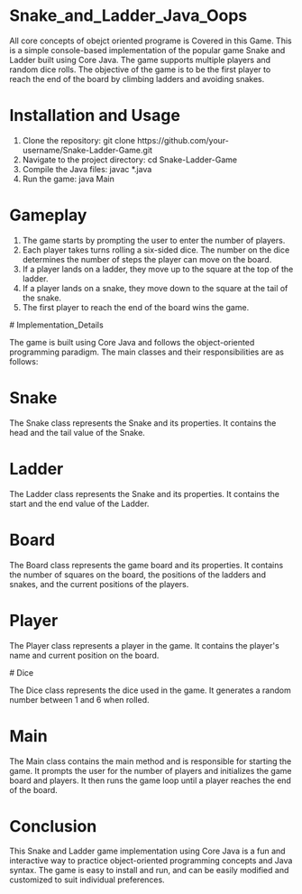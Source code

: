 # Snake_and_Ladder_Java_Oops
All core concepts of obejct oriented programe is  Covered in this Game.
This is a simple console-based implementation of the popular game Snake and Ladder built using Core Java. The game supports multiple players and random dice rolls. The objective of the game is to be the first player to reach the end of the board by climbing ladders and avoiding snakes.

# Installation and Usage
<ol>
  <li>Clone the repository: git clone https://github.com/your-username/Snake-Ladder-Game.git</li>
<li>Navigate to the project directory: cd Snake-Ladder-Game</li>
<li>Compile the Java files: javac *.java</li>
<li>Run the game: java Main</li>
  </ol>

# Gameplay
<ol>
  <li>The game starts by prompting the user to enter the number of players.</li>
<li>Each player takes turns rolling a six-sided dice. The number on the dice determines the number of steps the player can move on the board.</li>
<li>If a player lands on a ladder, they move up to the square at the top of the ladder.</li>
<li>If a player lands on a snake, they move down to the square at the tail of the snake.</li>
<li>The first player to reach the end of the board wins the game.</li>
  </ol>
# Implementation_Details 
<p>
The game is built using Core Java and follows the object-oriented programming paradigm. The main classes and their responsibilities are as follows:</p>

# Snake
<p>The Snake class represents the Snake and its properties. It contains the head and the tail value of the Snake.</p>

# Ladder
<p>The Ladder class represents the Snake and its properties. It contains the start and the end value of the Ladder.</p>

# Board
<p>The Board class represents the game board and its properties. It contains the number of squares on the board, the positions of the ladders and snakes, and the current positions of the players.</p>

# Player
<p>The Player class represents a player in the game. It contains the player's name and current position on the board.
</p>
# Dice
<p>The Dice class represents the dice used in the game. It generates a random number between 1 and 6 when rolled.</p>

# Main
<p>The Main class contains the main method and is responsible for starting the game. It prompts the user for the number of players and initializes the game board and players. It then runs the game loop until a player reaches the end of the board.</p>

# Conclusion
<p>This Snake and Ladder game implementation using Core Java is a fun and interactive way to practice object-oriented programming concepts and Java syntax. The game is easy to install and run, and can be easily modified and customized to suit individual preferences.</p>
